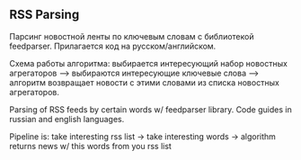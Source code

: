 ## RSS Parsing

Парсинг новостной ленты по ключевым словам с библиотекой feedparser. Прилагается код на русском/английском.

Схема работы алгоритма: выбирается интересующий набор новостных агрегаторов --> выбираются интересующие ключевые слова --> алгоритм возвращает новости с этими словами из списка новостных агрегаторов.


Parsing of RSS feeds by certain words w/ feedparser library. Code guides in russian and english languages.

Pipeline is: take interesting rss list -> take interesting words -> algorithm returns news w/ this words from you rss list
